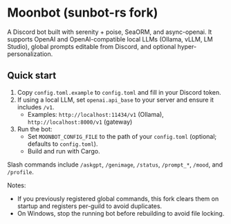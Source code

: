 # Moonbot (sunbot-rs fork)

A Discord bot built with serenity + poise, SeaORM, and async-openai. It supports OpenAI and OpenAI-compatible local LLMs (Ollama, vLLM, LM Studio), global prompts editable from Discord, and optional hyper-personalization.

## Quick start

1. Copy `config.toml.example` to `config.toml` and fill in your Discord token.
2. If using a local LLM, set `openai.api_base` to your server and ensure it includes `/v1`.
	- Examples: `http://localhost:11434/v1` (Ollama), `http://localhost:8000/v1` (gateway)
3. Run the bot:
	- Set `MOONBOT_CONFIG_FILE` to the path of your `config.toml` (optional; defaults to `config.toml`).
	- Build and run with Cargo.

Slash commands include `/askgpt`, `/genimage`, `/status`, `/prompt_*`, `/mood`, and `/profile`.

Notes:
- If you previously registered global commands, this fork clears them on startup and registers per-guild to avoid duplicates.
- On Windows, stop the running bot before rebuilding to avoid file locking.
